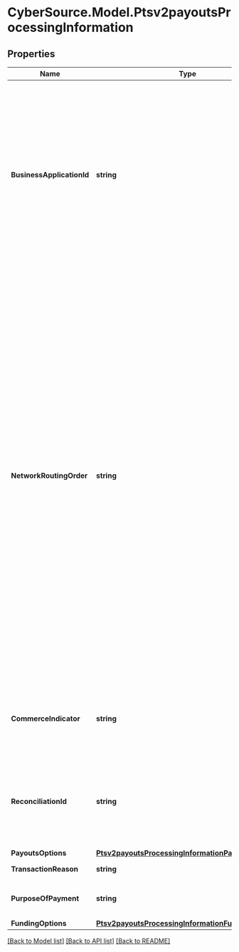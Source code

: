 # CyberSource.Model.Ptsv2payoutsProcessingInformation
## Properties

Name | Type | Description | Notes
------------ | ------------- | ------------- | -------------
**BusinessApplicationId** | **string** | Payouts transaction type.  Applicable Processors: FDC Compass, Paymentech, CtV  Possible values:  **Credit Card Bill Payment**   - **CP**: credit card bill payment  **Funds Disbursement**   - **FD**: funds disbursement  - **GD**: government disbursement  - **MD**: merchant disbursement  **Money Transfer**   - **AA**: account to account. Sender and receiver are same person.  - **PP**: person to person. Sender and receiver are different.  **Prepaid Load**   - **TU**: top up  | [optional] 
**NetworkRoutingOrder** | **string** | This field is optionally used by Push Payments Gateway participants (merchants and acquirers) to get the attributes for specified networks only. The networks specified in this field must be a subset of the information provided during program enrollment. Refer to Sharing Group Code/Network Routing Order. Note: Supported only in US for domestic transactions involving Push Payments Gateway Service.  VisaNet checks to determine if there are issuer routing preferences for any of the networks specified by the network routing order. If an issuer preference exists for one of the specified debit networks, VisaNet makes a routing selection based on the issuer&#39;s preference.  If an issuer preference exists for more than one of the specified debit networks, or if no issuer preference exists, VisaNet makes a selection based on the acquirer&#39;s routing priorities.   For details, see the &#x60;network_order&#x60; field description in [BIN Lookup Service Using the SCMP API.](http://apps.cybersource.com/library/documentation/BIN_Lookup/BIN_Lookup_SCMP_API/html/)  | [optional] 
**CommerceIndicator** | **string** | Type of transaction.  Value for an OCT transaction: - &#x60;internet&#x60;  For details, see the &#x60;e_commerce_indicator&#x60; field description in [Payouts Using the SCMP API.](http://apps.cybersource.com/library/documentation/dev_guides/payouts_SCMP/html/)  | [optional] 
**ReconciliationId** | **string** | Please check with Cybersource customer support to see if your merchant account is configured correctly so you can include this field in your request. * For Payouts: max length for FDCCompass is String (22).  | [optional] 
**PayoutsOptions** | [**Ptsv2payoutsProcessingInformationPayoutsOptions**](Ptsv2payoutsProcessingInformationPayoutsOptions.md) |  | [optional] 
**TransactionReason** | **string** | Transaction reason code.  | [optional] 
**PurposeOfPayment** | **string** | This will send purpose of funds code for original credit transactions (OCTs).  | [optional] 
**FundingOptions** | [**Ptsv2payoutsProcessingInformationFundingOptions**](Ptsv2payoutsProcessingInformationFundingOptions.md) |  | [optional] 

[[Back to Model list]](../README.md#documentation-for-models) [[Back to API list]](../README.md#documentation-for-api-endpoints) [[Back to README]](../README.md)

